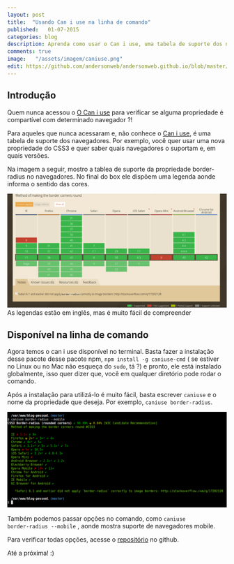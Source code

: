 ```yaml
---
layout: post
title:  "Usando Can i use na linha de comando"
published:   01-07-2015
categories: blog
description: Aprenda como usar o Can i use, uma tabela de suporte dos navegadores na linha de comando. 
comments: true
image:   "/assets/imagem/caniuse.png"
edit: https://github.com/andersonweb/andersonweb.github.io/blob/master/_posts/2015-07-01-usando-can-i-use-na-linha-de-comando.md
---
```

<h2 class="topics">Introdução</h2>
Quem nunca acessou o <a target="_blank" href="http://caniuse.com/" class="link-po-ex">O Can i use</a> para verificar se alguma propriedade é compartível com determinado navegador ?!

Para aqueles que nunca acessaram e, não conhece o <a target="_blank" href="http://caniuse.com/" class="link-po-ex">Can i use</a>, é uma tabela de suporte dos navegadores. Por exemplo, você quer usar uma nova propriedade do CSS3 e quer saber quais navegadores o suportam e, em quais versões.

Na imagem a seguir, mostro a tablea de suporte da propriedade border-radius no navegadores.
No final do box ele dispõem uma legenda aonde informa o sentido das cores.

<img src="/assets/imagem/caniuse-border-radius.png" alt="Can i use border-radius">
<span class="notes">As legendas estão em inglês, mas é muito fácil de compreender</span>
<h2 class="topics">Disponível na linha de comando</h2>
Agora temos o can i use disponível no terminal. Basta fazer a instalação desse pacote desse pacote npm, <code>npm install -g caniuse-cmd</code> ( se estiver no Linux ou no Mac não esqueça do <code>sudo</code>, tá ?) e pronto, ele está instalado globalmente, isso quer dizer que, você em qualquer diretório pode rodar o comando.

Após a instalação para utilizá-lo é muito fácil, basta escrever <code>caniuse</code> e o nome da propriedade que deseja. Por exemplo, <code>caniuse border-radius</code>. 

<img src="/assets/imagem/example-terminal-option.png" alt=" Exemplo opções">

Também podemos passar opções no comando, como <code>caniuse border-radius --mobile</code> , aonde mostra suporte de navegadores mobile.

Para verificar todas opções, acesse o <a target="_blank" href="https://github.com/sgentle/caniuse-cmd" class="link-po-ex">repositório</a> no github.


Até a próxima! :)

